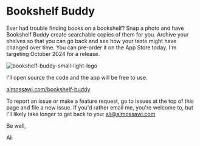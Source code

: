 # Bookshelf Buddy
Ever had trouble finding books on a bookshelf? Snap a photo and have Bookshelf Buddy create searchable copies of them for you. Archive your shelves so that you can go back and see how your taste might have changed over time. You can pre-order it on the App Store today. I'm targeting October 2024 for a release.

![bookshelf-buddy-small-light-logo](https://github.com/user-attachments/assets/a908b7e3-a107-474b-8307-746cedd1db3f)


I'll open source the code and the app will be free to use.

[almossawi.com/bookshelf-buddy](https://almossawi.com/bookshelf-buddy)

To report an issue or make a feature request, go to Issues at the top of this page and file a new issue. If you'd rather email me, you're welcome to, but I'll likely take longer to get back to you: ali@almossawi.com

Be well,

Ali
